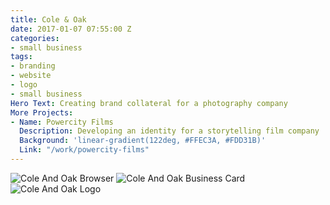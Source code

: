 ```yaml
---
title: Cole & Oak
date: 2017-01-07 07:55:00 Z
categories:
- small business
tags:
- branding
- website
- logo
- small business
Hero Text: Creating brand collateral for a photography company
More Projects:
- Name: Powercity Films
  Description: Developing an identity for a storytelling film company
  Background: 'linear-gradient(122deg, #FFEC3A, #FDD31B)'
  Link: "/work/powercity-films"
---
```


![Cole And Oak Browser](/uploads/coleandoak-browser.jpg)
![Cole And Oak Business Card](/uploads/coleandoak-business-card-wide.jpg)
![Cole And Oak Logo](/uploads/coleandoak-logo.jpg)
